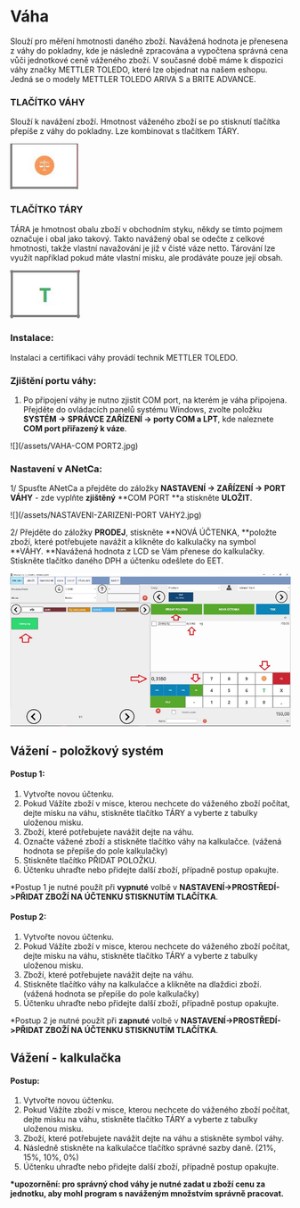 # Váha

Slouží pro měření hmotnosti daného zboží. Navážená hodnota je přenesena z váhy do pokladny, kde je následně zpracována a vypočtena správná cena vůči jednotkové ceně váženého zboží. V současné době máme k dispozici váhy značky METTLER TOLEDO, které lze objednat na našem eshopu. Jedná se o modely METTLER TOLEDO ARIVA S a BRITE ADVANCE.

### **TLAČÍTKO VÁHY**

Slouží k navážení zboží. Hmotnost váženého zboží se po stisknutí tlačítka přepíše z váhy do pokladny. Lze kombinovat s tlačítkem TÁRY.

![](/assets/KALKULAČKA-VÁHA.JPG)

### **TLAČÍTKO TÁRY**

TÁRA je hmotnost obalu zboží v obchodním styku, někdy se tímto pojmem označuje i obal jako takový. Takto navážený obal se odečte z celkové hmotnosti, takže vlastní navažování je již v čisté váze netto. Tárování lze využít například pokud máte vlastní misku, ale prodáváte pouze její obsah.

![](/assets/KALKULAČKA-TÁRY.JPG)

### Instalace:

Instalaci a certifikaci váhy provádí technik METTLER TOLEDO.

### Zjištění portu váhy:

1. Po připojení váhy je nutno zjistit COM port, na kterém je váha připojena. Přejděte do ovládacích panelů systému Windows, zvolte položku **SYSTÉM -&gt; SPRÁVCE ZAŘÍZENÍ -&gt; porty COM a LPT**, kde naleznete **COM port přiřazený k váze**.

![](/assets/VAHA-COM PORT2.jpg)

### **Nastavení v ANetCa:**

1/ Spusťte ANetCa a přejděte do záložky **NASTAVENÍ -&gt; ZAŘÍZENÍ -&gt; PORT VÁHY** - zde vyplňte **zjištěný** **COM PORT **a stiskněte **ULOŽIT**.

![](/assets/NASTAVENI-ZARIZENI-PORT VAHY2.jpg)

2/ Přejděte do záložky **PRODEJ**, stiskněte **NOVÁ ÚČTENKA, **položte zboží, které potřebujete navážit a klikněte do kalkulačky na symbol **VÁHY. **Navážená hodnota z LCD se Vám přenese do kalkulačky. Stiskněte tlačítko daného DPH a účtenku odešlete do EET.

![](/assets/PRODEJ-VAHY2.jpg)

## Vážení - položkový systém

#### Postup 1:

1. Vytvořte novou účtenku.
2. Pokud Vážíte zboží v misce, kterou nechcete do váženého zboží počítat, dejte misku na váhu, stiskněte tlačítko TÁRY a vyberte z tabulky uloženou misku.
3. Zboží, které potřebujete navážit dejte na váhu.
4. Označte vážené zboží a stiskněte tlačítko váhy na kalkulačce. \(vážená hodnota se přepíše do pole kalkulačky\)
5. Stiskněte tlačítko PŘIDAT POLOŽKU.
6. Účtenku uhraďte nebo přidejte další zboží, případně postup opakujte.

\*Postup 1 je nutné použít při **vypnuté** volbě v **NASTAVENÍ-&gt;PROSTŘEDÍ-&gt;PŘIDAT ZBOŽÍ NA ÚČTENKU STISKNUTÍM TLAČÍTKA**.

#### Postup 2:

1. Vytvořte novou účtenku.
2. Pokud Vážíte zboží v misce, kterou nechcete do váženého zboží počítat, dejte misku na váhu, stiskněte tlačítko TÁRY a vyberte z tabulky uloženou misku.
3. Zboží, které potřebujete navážit dejte na váhu.
4. Stiskněte tlačítko váhy na kalkulačce a klikněte na dlaždici zboží. \(vážená hodnota se přepíše do pole kalkulačky\)
5. Účtenku uhraďte nebo přidejte další zboží, případně postup opakujte.

\*Postup 2 je nutné použít při **zapnuté** volbě v **NASTAVENÍ-&gt;PROSTŘEDÍ-&gt;PŘIDAT ZBOŽÍ NA ÚČTENKU STISKNUTÍM TLAČÍTKA**.

## **Vážení - kalkulačka**

#### Postup:

1. Vytvořte novou účtenku.
2. Pokud Vážíte zboží v misce, kterou nechcete do váženého zboží počítat, dejte misku na váhu, stiskněte tlačítko TÁRY a vyberte z tabulky uloženou misku.
3. Zboží, které potřebujete navážit dejte na váhu a stiskněte symbol váhy.
4. Následně stiskněte na kalkulačce tlačítko správné sazby daně. \(21%,  15%,  10%, 0%\)
5. Účtenku uhraďte nebo přidejte další zboží, případně postup opakujte.

**\*upozornění: pro správný chod váhy je nutné zadat u zboží cenu za jednotku, aby mohl program s naváženým množstvím správně pracovat.**

